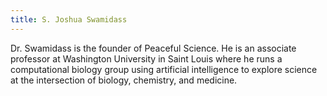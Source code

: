 ```yaml
---
title: S. Joshua Swamidass
---
```

Dr. Swamidass is the founder of Peaceful Science. He is an associate professor at Washington University in Saint Louis where he runs a computational biology group using artificial intelligence to explore science at the intersection of biology, chemistry, and medicine.